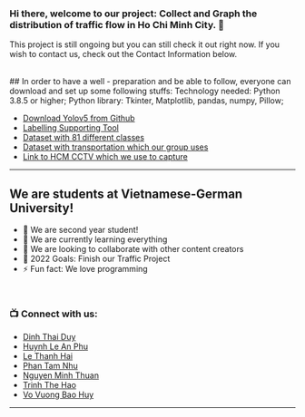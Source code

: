 ### Hi there, welcome to our project: Collect and Graph the distribution of traffic flow in Ho Chi Minh City. 👋
This project is still ongoing but you can still check it out right now. If you wish to contact us, check out the Contact Information below.

<br />
## In order to have a well - preparation and be able to follow, everyone can download and set up some following stuffs:
Technology needed: Python 3.8.5 or higher; Python library: Tkinter, Matplotlib, pandas, numpy, Pillow; 
<br />


- [Download Yolov5 from Github][1]<br />
- [Labelling Supporting Tool][2]<br />
- [Dataset with 81 different classes][3]<br />
- [Dataset with transportation which our group uses][4]<br />
- [Link to HCM CCTV which we use to capture][5]<br />
---
</details>

[1]: https://github.com/ultralytics/yolov5
[2]: https://github.com/heartexlabs/labelImg
[3]: https://www.kaggle.com/datasets/ultralytics/coco128
[4]: https://drive.google.com/drive/folders/1EuSmR0u8qjlEPFqwz8gy0GN65eyVT99m
[5]: http://giaothong.hochiminhcity.gov.vn/
## We are students at Vietnamese-German University!

- 🔭 We are second year student!
- 🌱 We are currently learning everything 
- 👯 We are looking to collaborate with other content creators
- 🥅 2022 Goals: Finish our Traffic Project
- ⚡ Fun fact: We love programming

<br />

### 📺 Connect with us:
- [Dinh Thai Duy][duydinh]
- [Huynh Le An Phu][anphu]
- [Le Thanh Hai][thanhhai]
- [Phan Tam Nhu][tamnhu]
- [Nguyen Minh Thuan][minhthuan]
- [Trinh The Hao][jsontrinh]
- [Vo Vuong Bao Huy][baohuy]

---

</details>

[thanhhai]: https://www.facebook.com/hailu03/
[duydinh]: https://www.facebook.com/haudity
[anphu]: https://www.facebook.com/anphuhlap
[tamnhu]: https://www.facebook.com/profile.php?id=100041127529583
[minhthuan]: https://www.facebook.com/lowkeynenemkhongthethay
[jsontrinh]: https://www.facebook.com/profile.php?id=100008612346891
[baohuy]: https://www.facebook.com/profile.php?id=100078422291956

